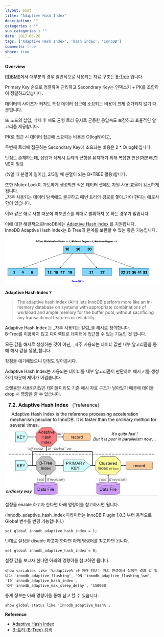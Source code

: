 ```yaml
---
layout: post
title: "Adaptive Hash Index"
description: ""
categories : ""
sub_categories : ""
date: 2017-06-26
tags: ['Adaptive Hash Index', 'hash index', 'InnoDB']
comments: true
share: true
---
```


**Overview**  
  
[RDBMS](https://en.wikipedia.org/wiki/Relational_database_management_system)에서
대부분의 경우 일반적으로 사용되는 자료 구조는 [B-Tree](https://en.wikipedia.org/wiki/B-tree) 입니다.

Primary Key 순으로 정렬하여 관리하고 Secondrary Key는 인덱스키 + PK를 조합하여 정렬하고있습니다.  
  
데이터의 사이즈가 커져도 특정 데이터 접근에 소요되는 비용이 크게 증가되지 않기 때문입니다.

또 노드의 삽입, 삭제 후 에도 균형 트리 유지로 균등한 응답속도 보장하고 효율적인 알고리즘 제공합니다.  
  

PK로 접근 시 데이터 접근에 소요되는 비용은 O(logN)이고,

두번째 트리에 접근하는 Secondrary Key에 소요되는 비용은 2 * O(logN)입니다.

  

단점도 존재하는데, 삽입과 삭제시 트리의 균형을 유지하기 위해 복잡한 연산(재분배,합병)이 필요

(½일 때 분열이 일어남, 2/3일 때 분열이 되는 B*TREE 활용)합니다.

  
또한 Mutex Lock이 과도하게 생성되면 적은 데이터 셋에도 자원 사용 효율이 감소하게 됩니다.  
_자주 사용되는 데이터 탐색에도 불구하고 매번 트리의 경로를 쫓아_가야 한다는 애로사항이 있습니다.  
  
이와 같은 애로 사항 때문에 퍼포먼스를 최대로 발휘하지 못 하는 경우가 많습니다.  

이에 대한 해결책으로InnoDB에는 [Adaptive Hash
Index](https://dev.mysql.com/doc/refman/5.7/en/innodb-adaptive-hash.html) 를
지원합니다.  
InnoDB Adaptive Hash Index는 B-Tree의 한계를 보완할 수 있는 좋은 기능입니다.

  

  

  

![](/assets/images/posts/766/253F3F4859510F34347602.GIF)

  

  

  

**Adaptive Hash Index ?**

  

  

> The adaptive hash index (AHI) lets InnoDB perform more like an in-memory
database on systems with appropriate combinations of workload and ample memory
for the buffer pool, without sacrificing any transactional features or
reliability  

  

  

Adaptive Hash Index 는 _자주 사용되는 칼럼_을 해시로 정의합니다.  
B-Tree를 이용하지 않고 다이렉트로 데이터에 접근할 수 있는 기능인 것 입니다.

  

모든 값을 해시로 생성하는 것이 아닌, _자주 사용되는 데이터 값만 내부 알고리즘을 통해 해시 값을 생성_합니다.

장점을 얘기해봤으니 단점도 알아봅시다.

  
Adaptive Hash Index는 사용되는 데이터를 내부 알고리즘이 판단하여 해시 키를 생성하기 때문에 제어가 어렵습니다.

오랫동안 사용되지않은 테이블이라도 기존 해시 자료 구조가 남아있기 때문에 테이블 drop 시 영향을 줄 수 있습니다.

  

  

  

![](/assets/images/posts/766/237811345951B548279CD5.JPEG)

  

  

  

설정을 enable 하고자 한다면 아래 명령어를 참고하시면 됩니다.

(innodb_adaptive_hash_index 파라미터는 InnoDB Plugin 1.0.3 부터 동적으로 Global 변수를 변경
가능합니다.)

  

  

    set global innodb_adaptive_hash_index = 1;

  

반대로 설정을 disable 하고자 한다면 아래 명령어를 참고하면 됩니다.  

    set global innodb_adaptive_hash_index = 0;

  

설정 값을 보고자 한다면 아래의 명령어를 참고하면 됩니다.

  

    show variables like '%adaptive%';# 아래 정보는 저의 환경에서 실행한 결과 값 입니다.'innodb_adaptive_flushing', 'ON''innodb_adaptive_flushing_lwm', '10''innodb_adaptive_hash_index', 'ON''innodb_adaptive_max_sleep_delay', '150000'

  

통계 정보는 아래 명령어를 통해 참고 할 수 있습니다.

  

    show global status like 'Innodb_adaptive_hash%';

  

  

**Reference**

  * [Adaptive Hash Index](https://dev.mysql.com/doc/refman/5.7/en/innodb-adaptive-hash.html)
  * [B-트리 (B-Tree) 검색](http://ddmix.blogspot.kr/2015/01/cppalgo-18-b-tree-search.html)

  

